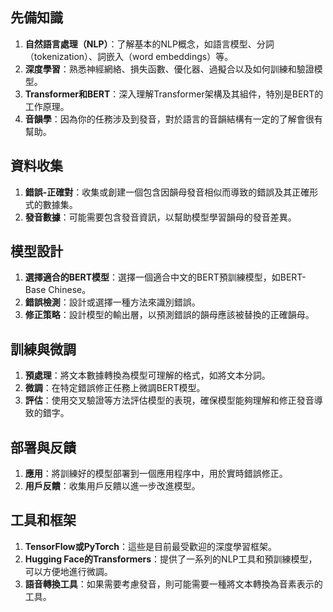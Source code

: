 ## 先備知識

1. **自然語言處理（NLP）**：了解基本的NLP概念，如語言模型、分詞（tokenization）、詞嵌入（word embeddings）等。
2. **深度學習**：熟悉神經網絡、損失函數、優化器、過擬合以及如何訓練和驗證模型。
3. **Transformer和BERT**：深入理解Transformer架構及其組件，特別是BERT的工作原理。
4. **音韻學**：因為你的任務涉及到發音，對於語言的音韻結構有一定的了解會很有幫助。

## 資料收集

1. **錯誤-正確對**：收集或創建一個包含因韻母發音相似而導致的錯誤及其正確形式的數據集。
2. **發音數據**：可能需要包含發音資訊，以幫助模型學習韻母的發音差異。

## 模型設計

1. **選擇適合的BERT模型**：選擇一個適合中文的BERT預訓練模型，如BERT-Base Chinese。
2. **錯誤檢測**：設計或選擇一種方法來識別錯誤。
3. **修正策略**：設計模型的輸出層，以預測錯誤的韻母應該被替換的正確韻母。

## 訓練與微調

1. **預處理**：將文本數據轉換為模型可理解的格式，如將文本分詞。
2. **微調**：在特定錯誤修正任務上微調BERT模型。
3. **評估**：使用交叉驗證等方法評估模型的表現，確保模型能夠理解和修正發音導致的錯字。

## 部署與反饋

1. **應用**：將訓練好的模型部署到一個應用程序中，用於實時錯誤修正。
2. **用戶反饋**：收集用戶反饋以進一步改進模型。

## 工具和框架

1. **TensorFlow或PyTorch**：這些是目前最受歡迎的深度學習框架。
2. **Hugging Face的Transformers**：提供了一系列的NLP工具和預訓練模型，可以方便地進行微調。
3. **語音轉換工具**：如果需要考慮發音，則可能需要一種將文本轉換為音素表示的工具。
